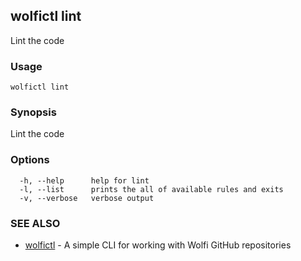 ## wolfictl lint

Lint the code

### Usage

```
wolfictl lint
```

### Synopsis

Lint the code

### Options

```
  -h, --help      help for lint
  -l, --list      prints the all of available rules and exits
  -v, --verbose   verbose output
```

### SEE ALSO

* [wolfictl](wolfictl.md)	 - A simple CLI for working with Wolfi GitHub repositories

